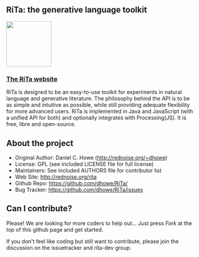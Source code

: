 
## RiTa: the generative language toolkit 

<a href="http://rednoise.org/rita/"><img height=120 src="http://rednoise.org/rita/js/img/RiTa-logo2.png"/></a>

### <a href="http://rednoise.org/rita">The RiTa website</a>

RiTa is designed to be an easy-to-use toolkit for experiments in natural language and generative literature. The philosophy behind the API is to be as simple and intuitive as possible, while still providing adequate flexibility for more advanced users. RiTa is implemented in Java and JavaScript (with a unified API for both) and optionally integrates with Processing(JS). It is free, libre and open-source. 

About the project
--------
* Original Author:   Daniel C. Howe (http://rednoise.org/~dhowe)
* License: 			 GPL (see included LICENSE file for full license)
* Maintainers:       See included AUTHORS file for contributor list
* Web Site:          http://rednoise.org/rita
* Github Repo:       https://github.com/dhowe/RiTa/
* Bug Tracker:       https://github.com/dhowe/RiTa/issues

Can I contribute?
--------
Please! We are looking for more coders to help out... Just press *Fork* at the top of this github page and get started. 

If you don't feel like coding but still want to contribute, please join the discussion on the issuetracker and rita-dev group.


